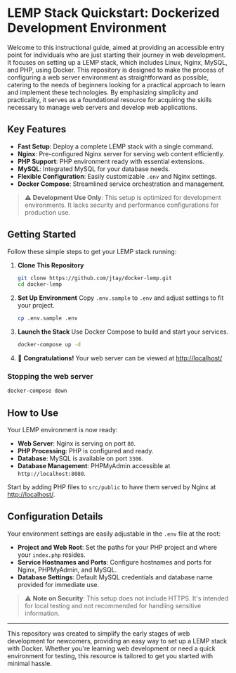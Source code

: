 # LEMP Stack Quickstart: Dockerized Development Environment

Welcome to this instructional guide, aimed at providing an accessible entry point for individuals who are just starting their journey in web development. It focuses on setting up a LEMP stack, which includes Linux, Nginx, MySQL, and PHP, using Docker. This repository is designed to make the process of configuring a web server environment as straightforward as possible, catering to the needs of beginners looking for a practical approach to learn and implement these technologies. By emphasizing simplicity and practicality, it serves as a foundational resource for acquiring the skills necessary to manage web servers and develop web applications.

## Key Features

- **Fast Setup**: Deploy a complete LEMP stack with a single command.
- **Nginx**: Pre-configured Nginx server for serving web content efficiently.
- **PHP Support**: PHP environment ready with essential extensions.
- **MySQL**: Integrated MySQL for your database needs.
- **Flexible Configuration**: Easily customizable `.env` and Nginx settings.
- **Docker Compose**: Streamlined service orchestration and management.

> ⚠️ **Development Use Only**: This setup is optimized for development environments. It lacks security and performance configurations for production use.

## Getting Started

Follow these simple steps to get your LEMP stack running:

1. **Clone This Repository**
   ```bash
   git clone https://github.com/jtay/docker-lemp.git
   cd docker-lemp
   ```

2. **Set Up Environment**
   Copy `.env.sample` to `.env` and adjust settings to fit your project.
   ```bash
   cp .env.sample .env
   ```

3. **Launch the Stack**
   Use Docker Compose to build and start your services.
   ```bash
   docker-compose up -d
   ```

4. 🎉 **Congratulations!** Your web server can be viewed at [http://localhost/](http://localhost/)


### Stopping the web server
   ```bash
   docker-compose down
   ```

## How to Use

Your LEMP environment is now ready:

- **Web Server**: Nginx is serving on port `80`.
- **PHP Processing**: PHP is configured and ready.
- **Database**: MySQL is available on port `3306`.
- **Database Management**: PHPMyAdmin accessible at `http://localhost:8080`.

Start by adding PHP files to `src/public` to have them served by Nginx at [http://localhost/](http://localhost/).

## Configuration Details

Your environment settings are easily adjustable in the `.env` file at the root:

- **Project and Web Root**: Set the paths for your PHP project and where your `index.php` resides.
- **Service Hostnames and Ports**: Configure hostnames and ports for Nginx, PHPMyAdmin, and MySQL.
- **Database Settings**: Default MySQL credentials and database name provided for immediate use.

> ⚠️ **Note on Security**: This setup does not include HTTPS. It's intended for local testing and not recommended for handling sensitive information.

---

This repository was created to simplify the early stages of web development for newcomers, providing an easy way to set up a LEMP stack with Docker. Whether you're learning web development or need a quick environment for testing, this resource is tailored to get you started with minimal hassle.
